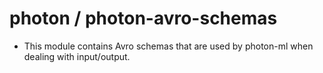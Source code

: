 # photon / photon-avro-schemas

- This module contains Avro schemas that are used by photon-ml when dealing with input/output.
